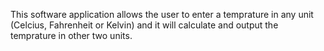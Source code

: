 This software application allows the user to enter a temprature in any unit (Celcius, Fahrenheit or Kelvin) and it will calculate and output the temprature in other two units.
